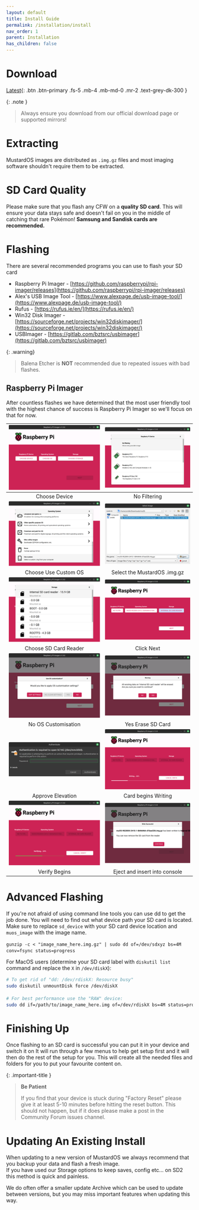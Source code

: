 ```yaml
---
layout: default
title: Install Guide
permalink: /installation/install
nav_order: 1
parent: Installation
has_children: false
---
```


# Download

[Latest](../release/current/goose){: .btn .btn-primary .fs-5 .mb-4 .mb-md-0 .mr-2 .text-grey-dk-300 }

{: .note }
> Always ensure you download from our official download page or supported mirrors!

# Extracting

MustardOS images are distributed as `.img.gz` files and most imaging software shouldn't require them to be extracted.

# SD Card Quality

Please make sure that you flash any CFW on a **quality SD card**.
This will ensure your data stays safe and doesn't fail on you in the middle of catching that rare Pokémon!
**Samsung and Sandisk cards are recommended.**

# Flashing

There are several recommended programs you can use to flash your SD card

* Raspberry Pi
  Imager - [https://github.com/raspberrypi/rpi-imager/releases](https://github.com/raspberrypi/rpi-imager/releases)
* Alex's USB Image Tool - [https://www.alexpage.de/usb-image-tool/](https://www.alexpage.de/usb-image-tool/)
* Rufus - [https://rufus.ie/en/](https://rufus.ie/en/)
* Win32 Disk
  Imager - [https://sourceforge.net/projects/win32diskimager/](https://sourceforge.net/projects/win32diskimager/)
* USBImager - [https://gitlab.com/bztsrc/usbimager](https://gitlab.com/bztsrc/usbimager)

{: .warning}
>
> Balena Etcher is **NOT** recommended due to repeated issues with bad flashes.

## Raspberry Pi Imager

After countless flashes we have determined that the most user friendly tool with the highest chance of success is
Raspberry Pi Imager so we'll focus on that for now.

| ![](assets/images/rpi-001.png) | ![](assets/images/rpi-002.png) |
|:------------------------------:|:------------------------------:|
|         Choose Device          |          No Filtering          |
| ![](assets/images/rpi-003.png) | ![](assets/images/rpi-004.png) |
|      Choose Use Custom OS      |  Select the MustardOS .img.gz  |
| ![](assets/images/rpi-005.png) | ![](assets/images/rpi-006.png) |
|     Choose SD Card Reader      |           Click Next           |
| ![](assets/images/rpi-007.png) | ![](assets/images/rpi-008.png) |
|      No OS Customisation       |       Yes Erase SD Card        |
| ![](assets/images/rpi-009.png) | ![](assets/images/rpi-010.png) |
|       Approve Elevation        |      Card begins Writing       |
| ![](assets/images/rpi-011.png) | ![](assets/images/rpi-012.png) |
|         Verify Begins          | Eject and insert into console  |

# Advanced Flashing

If you're not afraid of using command line tools you can use dd to get the job done.
You will need to find out what device path your SD card is located.
Make sure to replace `sd_device` with your SD card device location and `muos_image` with the image name.

``gunzip -c < "image_name_here.img.gz" | sudo dd of=/dev/sdxyz bs=4M conv=fsync status=progress``

For MacOS users (determine your SD card label with `diskutil list` command and replace the `X` in `/dev/diskX`):

```bash
# To get rid of "dd: /dev/rdiskX: Resource busy"
sudo diskutil unmountDisk force /dev/diskX

# For best performance use the "RAW" device:
sudo dd if=/path/to/image_name_here.img of=/dev/rdiskX bs=4M status=progress && sync
```

# Finishing Up

Once flashing to an SD card is successful you can put it in your device and switch it on
It will run through a few menus to help get setup first and it will then do the rest of the setup for you.
This will create all the needed files and folders for you to put your favourite content on.

{: .important-title }
> **Be Patient**
>
>If you find that your device is stuck during "Factory Reset" please give it at least 5-10 minutes before hitting the
> reset button. This should not happen, but if it does please make a post in the Community Forum issues channel.

# Updating An Existing Install

When updating to a new version of MustardOS we always recommend that you backup your data and flash a fresh image.   
If you have used our Storage options to keep saves, config etc... on SD2 this method is quick and painless.

We do often offer a smaller update Archive which can be used to update between versions, but you may miss important
features when updating this way.

<div itemscope itemtype="https://schema.org/WebSite">
  <meta itemprop="url" content="https://muos.dev"/>
  <meta itemprop="name" content="MustardOS - Custom Firmware"/>
</div>
